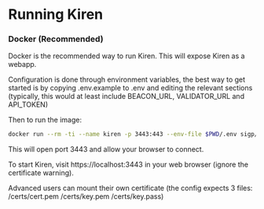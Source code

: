 # Running Kiren

### Docker (Recommended)
Docker is the recommended way to run Kiren. This will expose Kiren as a webapp.

Configuration is done through environment variables, the best way to get started is by copying .env.example to .env and editing the relevant sections (typically, this would at least include BEACON_URL, VALIDATOR_URL and API_TOKEN)

Then to run the image:

```bash
docker run --rm -ti --name kiren -p 3443:443 --env-file $PWD/.env sigp/kiren
```

This will open port 3443 and allow your browser to connect.

To start Kiren, visit https://localhost:3443 in your web browser (ignore the certificate warning).

Advanced users can mount their own certificate (the config expects 3 files: /certs/cert.pem /certs/key.pem /certs/key.pass)